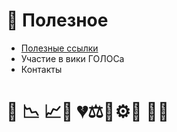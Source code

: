 # 🎯 Полезное

* [Полезные ссылки](1-introduction/useful_links.md)
* Участие в вики ГОЛОСа
* Контакты

# 💯  📉 📈🔪 💔⚖️🎯⚙️📘 🚀📌



